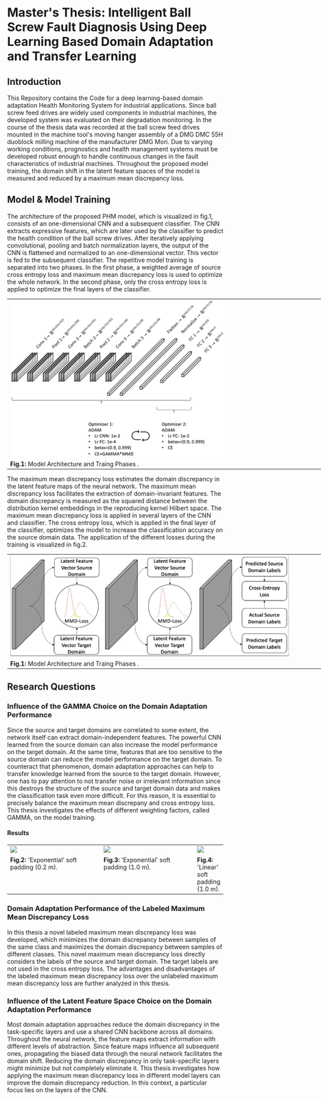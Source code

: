 # Master's Thesis: Intelligent Ball Screw Fault Diagnosis Using Deep Learning Based Domain Adaptation and Transfer Learning

## Introduction
This Repository contains the Code for a deep learning-based domain adaptation Health Monitoring System for industrial applications. Since ball screw feed drives are widely used components in industrial machines, the developed system was evaluated on their degradation monitoring. In the course of the thesis data was recorded at the ball screw feed drives mounted in the machine tool's moving hanger assembly of a DMG DMC 55H duoblock milling machine of the manufacturer DMG Mori. Due to varying working conditions, prognostics and health management systems must be developed robust enough to handle continuous changes in the fault characteristics of industrial machines. Throughout the proposed model training, the domain shift in the latent feature spaces of the model is measured and reduced by a maximum mean discrepancy loss. 

## Model & Model Training
The architecture of the proposed PHM model, which is visualized in fig.1, consists of an one-dimensional CNN and a subsequent classifier. The CNN extracts expressive features, which are later used by the classifier to predict the health condition of the ball screw drives. After iteratively applying convolutional, pooling and batch normalization layers, the output of the CNN is flattened and normalized to an one-dimensional vector. This vector is fed to the subsequent classifier. The repetitive model training is separated into two phases. In the first phase, a weighted average of source cross entropy loss and maximum mean discrepancy loss is used to optimize the whole network. In the second phase, only the cross entropy loss is applied to optimize the final layers of the classifier. 

<table style="margin-left: auto; margin-right: auto; table-layout: fixed; width: 800px">
  <tr>
    <td style="margin-left: 100px; width: 800px"> <img src="ressources/proposed_model.png" width='500'></td>
  </tr>
  <tr>
    <td style="width: 800px"" valign="top"> <b>Fig.1:</b> Model Architecture and Traing Phases .
  </tr>
</table>

The maximum mean discrepancy loss estimates the domain discrepancy in the latent feature maps of the neural network. The maximum mean discrepancy loss facilitates the extraction of domain-invariant features. The domain discrepancy is measured as the squared distance between the distribution kernel embeddings in the reproducing kernel Hilbert space. The maximum mean discrepancy loss is applied in several layers of the CNN and classifier. The cross entropy loss, which is applied in the final layer of the classifier, optimizes the model to increase the classification accuracy on the source domain data. The application of the different losses during the training is visualized in fig.2.
                                          
<table style="margin-left: auto; margin-right: auto; table-layout: fixed; width: 800px">
  <tr>
    <td style="margin-left: 100px; width: 800px"> <img src="ressources/MMD_loss_visualization.png" width='650'></td>
  </tr>
  <tr>
    <td style="width: 800px"" valign="top"> <b>Fig.1:</b> Model Architecture and Traing Phases .
  </tr>
</table>

## Research Questions


### Influence of the GAMMA Choice on the Domain Adaptation Performance

Since the source and target domains are correlated to some extent, the network itself can extract domain-independent features. The powerful CNN learned from the source domain can also increase the model performance on the target domain. At the same time, features that are too sensitive to the source domain can reduce the model performance on the target domain. To counteract that phenomenon, domain adaptation approaches can help to transfer knowledge learned from the source to the target domain. However, one has to pay attention to not transfer noise or irrelevant information since this destroys the structure of the source and target domain data and makes the classification task even more difficult. For this reason, it is essential to precisely balance the maximum mean discrepany and cross entropy loss. This thesis investigates the effects of different weighting factors, called GAMMA, on the model training.

#### Results
<table style="margin-left: auto; margin-right: auto; table-layout: fixed; width: 100%">
  <tr>
    <td style="width: 48%;"> <img src="resources/GAMMA_Influence_dummy_distribution/Dummy_distribution_0_GAMMA_0_001.png" width='300'></td>
    <td style="width: 48%;"> <img src="resources/GAMMA_Influence_dummy_distribution/Dummy_distribution_0_GAMMA_0_1.png" width='300'></td>
    <td style="width: 48%;"> <img src="resources/GAMMA_Influence_dummy_distribution/Dummy_distribution_0_GAMMA_20.png" width='300'></td>
  </tr>
  <tr>
    <td style="width: 48%;" valign="top"> <b>Fig.2:</b> 'Exponential' soft padding (0.2 m).
    </td>
    <td style="width: 48%;" valign="top">  <b>Fig.3:</b> 'Exponential' soft padding (1.0 m).
    </td>
    <td style="width: 48%;" valign="top">  <b>Fig.4:</b> 'Linear' soft padding (1.0 m).
    </td>
  </tr>
</table>

### Domain Adaptation Performance of the Labeled Maximum Mean Discrepancy Loss

In this thesis a novel labeled maximum mean discrepancy loss was developed, which minimizes the domain discrepancy between samples of the same class and maximizes the domain discrepancy between samples of different classes. This novel maximum mean discrepancy loss directly considers the labels of the source and target domain. The target labels are not used in the cross entropy loss. The advantages and disadvantages of the labeled maximum mean discrepancy loss over the unlabeled maximum mean discrepancy loss are further analyzed in this thesis.

### Influence of the Latent Feature Space Choice on the Domain Adaptation Performance
Most domain adaptation approaches reduce the domain discrepancy in the task-specific layers and use a shared CNN backbone across all domains. Throughout the neural network, the feature maps extract information with different levels of abstraction. Since feature maps influence all subsequent ones, propagating the biased data through the neural network facilitates the domain shift. Reducing the domain discrepancy in only task-specific layers might minimize but not completely eliminate it. This thesis investigates how applying the maximum mean discrepancy loss in different model layers can improve the domain discrepancy reduction. In this context, a particular focus lies on the layers of the CNN.

